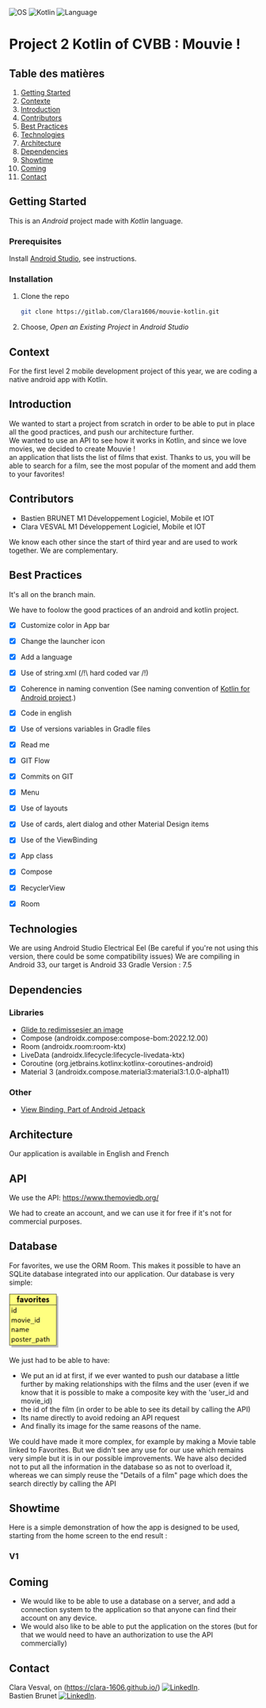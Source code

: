 ![OS](https://badgen.net/badge/OS/Android?icon=https://raw.githubusercontent.com/androiddevnotes/awesome-android-kotlin-apps/master/assets/android.svg&color=3ddc84)
![Kotlin](https://img.shields.io/badge/Kotlin-1.7.21-blue.svg)
![Language](https://img.shields.io/github/languages/top/cortinico/kotlin-android-template?color=blue&logo=kotlin)


# Project 2 Kotlin of CVBB : Mouvie !

## Table des matières

1. [Getting Started](#getting-started)
2. [Contexte](#contexte)
3. [Introduction](#introduction)
4. [Contributors](#contributors)
5. [Best Practices](#best-practices)
6. [Technologies](#technologies)  
7. [Architecture](#architecture)  
8. [Dependencies](#dependencies)  
9. [Showtime](#showtime)  
10. [Coming](#coming) 
11. [Contact](#contact)  

## Getting Started

This is an _Android_ project made with _Kotlin_ language.

### Prerequisites

Install [Android Studio](https://developer.android.com/studio), see instructions.

### Installation

1. Clone the repo
   ```sh
   git clone https://gitlab.com/Clara1606/mouvie-kotlin.git
   ```
2. Choose, _Open an Existing Project_ in _Android Studio_ 

## Context
For the first level 2 mobile development project of this year, we are coding a native android app with Kotlin.

## Introduction
We wanted to start a project from scratch in order to be able to put in place all the good practices, and push our architecture further.  
We wanted to use an API to see how it works in Kotlin, and since we love movies, we decided to create Mouvie !  
an application that lists the list of films that exist.
Thanks to us, you will be able to search for a film, see the most popular of the moment and add them to your favorites!


## Contributors
- Bastien BRUNET M1 Développement Logiciel, Mobile et IOT
- Clara VESVAL M1 Développement Logiciel, Mobile et IOT

We know each other since the start of third year and are used to work together.
We are complementary.

## Best Practices

It's all on the branch main.

We have to foolow the good practices of an android and kotlin project.
- [X] Customize color in App bar
- [X] Change the launcher icon
- [X] Add a language
- [X] Use of string.xml (/!\ hard coded var /!)
- [X] Coherence in naming convention (See naming convention of [Kotlin for Android project](https://gitlab.com/chillcoding-at-the-beach/kotlin-for-android/-/wikis/Naming-Convention).)
- [X] Code in english
- [X] Use of versions variables in Gradle files
- [X] Read me
- [X] GIT Flow
- [X] Commits on GIT 
- [X] Menu
- [X] Use of layouts 
- [X] Use of cards, alert dialog and other Material Design items 
- [X] Use of the ViewBinding  
 - [X] App class
 - [X] Compose 
 - [X] RecyclerView
 - [X] Room


## Technologies
We are using Android Studio Electrical Eel (Be careful if you're not using this version, there could be some compatibility issues)
We are compiling in Android 33, our target is Android 33
Gradle Version : 7.5

## Dependencies

### Libraries
  * [Glide to redimissesier an image](https://github.com/bumptech/glide)
  * Compose (androidx.compose:compose-bom:2022.12.00)
  * Room (androidx.room:room-ktx)
  * LiveData (androidx.lifecycle:lifecycle-livedata-ktx)
  * Coroutine (org.jetbrains.kotlinx:kotlinx-coroutines-android)
  * Material 3 (androidx.compose.material3:material3:1.0.0-alpha11)

### Other
  * [View Binding, Part of Android Jetpack](https://developer.android.com/topic/libraries/view-binding)

## Architecture
Our application is available in English and French

## API 
We use the API: https://www.themoviedb.org/

We had to create an account, and we can use it for free if it's not for commercial purposes.

## Database
For favorites, we use the ORM Room.
This makes it possible to have an SQLite database integrated into our application.
Our database is very simple:

<img src="./readme_images/database.png" alt="database" width="100" />

We just had to be able to have:
- We put an id at first, if we ever wanted to push our database a little further by making relationships with the films and the user (even if we know that it is possible to make a composite key with the 'user_id and movie_id)
- the id of the film (in order to be able to see its detail by calling the API)
- Its name directly to avoid redoing an API request
- And finally its image for the same reasons of the name.

We could have made it more complex, for example by making a Movie table linked to Favorites.
But we didn't see any use for our use which remains very simple but it is in our possible improvements.
We have also decided not to put all the information in the database so as not to overload it, whereas we can simply reuse the "Details of a film" page which does the search directly by calling the API


## Showtime
Here is a simple demonstration of how the app is designed to be used, starting from the home screen to the end result :

### V1 


## Coming 
- We would like to be able to use a database on a server, and add a connection system to the application so that anyone can find their account on any device.
- We would also like to be able to put the application on the stores (but for that we would need to have an authorization to use the API commercially)


## Contact 

Clara Vesval, on (https://clara-1606.github.io/) [![LinkedIn][linkedin-shield]][linkedin-url-clara].  
Bastien Brunet [![LinkedIn][linkedin-shield]][linkedin-url-bastien].

[linkedin-shield]: https://img.shields.io/badge/-LinkedIn-black.svg?style=for-the-badge&logo=linkedin&colorB=555
[linkedin-url-clara]: https://www.linkedin.com/in/clara-vesval-84b911193/
[linkedin-url-bastien]: https://www.linkedin.com/in/bastienbrunet/
